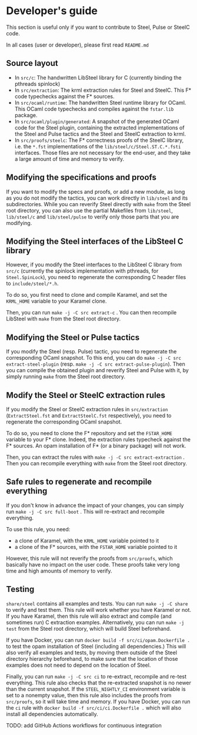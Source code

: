# Developer's guide

This section is useful only if you want to contribute to Steel, Pulse
or SteelC code.

In all cases (user or developer), please first read `README.md`

## Source layout

* In `src/c`: The handwritten LibSteel library for C (currently
  binding the pthreads spinlock)
* In `src/extraction`: The krml extraction rules for Steel and
  SteelC. This F* code typechecks against the F* sources.
* In `src/ocaml/runtime`: The handwritten Steel runtime library for
  OCaml. This OCaml code typechecks and compiles against the
  `fstar.lib` package.
* In `src/ocaml/plugin/generated`: A snapshot of the generated OCaml
  code for the Steel plugin, containing the extracted implementations
  of the Steel and Pulse tactics and the Steel and SteelC extraction
  to krml.
* In `src/proofs/steelc`: The F* correctness proofs of the SteelC
  library, i.e. the `*.fst` implementations of the
  `lib/steel/c/Steel.ST.C.*.fsti` interfaces. Those files are not
  necessary for the end-user, and they take a large amount of time and
  memory to verify.

## Modifying the specifications and proofs

If you want to modify the specs and proofs, or add a new module, as
long as you do not modify the tactics, you can work directly in
`lib/steel` and its subdirectories. While you can reverify Steel
directly with `make` from the Steel root directory, you can also use
the partial Makefiles from `lib/steel`, `lib/steel/c` and
`lib/steel/pulse` to verify only those parts that you are modifying.

## Modifying the Steel interfaces of the LibSteel C library

However, if you modify the Steel interfaces to the LibSteel C library
from `src/c` (currently the spinlock implementation with pthreads, for
`Steel.SpinLock`), you need to regenerate the corresponding C header
files to `include/steel/*.h`.

To do so, you first need to clone and compile Karamel, and set the
`KRML_HOME` variable to your Karamel clone.

Then, you can run `make -j -C src extract-c` . You can then recompile
LibSteel with `make` from the Steel root directory.

## Modifying the Steel or Pulse tactics

If you modify the Steel (resp. Pulse) tactic, you need to regenerate
the corresponding OCaml snapshot. To this end, you can do `make -j -C
src extract-steel-plugin` (resp. `make -j -C src
extract-pulse-plugin`). Then you can compile the obtained plugin and
reverify Steel and Pulse with it, by simply running `make` from the
Steel root directory.

## Modify the Steel or SteelC extraction rules

If you modify the Steel or SteelC extraction rules in `src/extraction`
(`ExtractSteel.fst` and `ExtractSteelC.fst` respectively), you need to
regenerate the corresponding OCaml snapshot.

To do so, you need to clone the F* repository and set the `FSTAR_HOME`
variable to your F* clone. Indeed, the extraction rules typecheck
against the F* sources. An opam installation of F* (or a binary
package) will not work.

Then, you can extract the rules with `make -j -C src
extract-extraction` . Then you can recompile everything with `make`
from the Steel root directory.

## Safe rules to regenerate and recompile everything

If you don't know in advance the impact of your changes, you can
simply run `make -j -C src full-boot` . This will re-extract and
recompile everything.

To use this rule, you need:
* a clone of Karamel, with the `KRML_HOME` variable pointed to it
* a clone of the F* sources, with the `FSTAR_HOME` variable pointed to
  it

However, this rule will not reverify the proofs from `src/proofs`,
which basically have no impact on the user code. These proofs take
very long time and high amounts of memory to verify.

## Testing

`share/steel` contains all examples and tests. You can run `make -j -C
share` to verify and test them. This rule will work whether you have
Karamel or not. If you have Karamel, then this rule will also extract
and compile (and sometimes run) C extraction examples. Alternatively,
you can run `make -j test` from the Steel root directory, which will
build Steel beforehand.

If you have Docker, you can run `docker build -f
src/ci/opam.Dockerfile .` to test the opam installation of Steel
(including all dependencies.) This will also verify all examples and
tests, by moving them outside of the Steel directory hierarchy
beforehand, to make sure that the location of those examples does not
need to depend on the location of Steel.

Finally, you can run `make -j -C src ci` to re-extract, recompile and
re-test everything. This rule also checks that the re-extracted
snapshot is no newer than the current snapshot. If the
`STEEL_NIGHTLY_CI` environment variable is set to a nonempty value,
then this rule also includes the proofs from `src/proofs`, so it will
take time and memory. If you have Docker, you can run the `ci` rule
with `docker build -f src/ci/ci.Dockerfile .` which will also
install all dependencies automatically.

TODO: add GitHub Actions workflows for continuous integration

